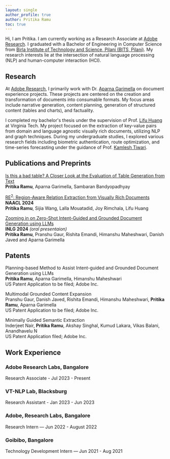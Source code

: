 ```yaml
---
layout: single
author_profile: true
author: Pritika Ramu
toc: true
---
```

Hi, I am Pritika. I am currently working as a Research Associate at [Adobe Research](https://research.adobe.com/). I graduated with a Bachelor of Engineering in Computer Science from [Birla Institute of Technology and Science, Pilani (BITS, Pilani)](https://www.bits-pilani.ac.in/). My research interests lie at the intersection of natural language processing (NLP) and human-computer interaction (HCI).


## Research

At [Adobe Research](https://research.adobe.com/), I primarily work with Dr. [Aparna Garimella](https://research.adobe.com/person/aparna-garimella/) on document experience projects. These projects are centered on the creation and transformation of documents into consumable formats. My focus areas include narrative generation, content planning, generation of structured content (tables and charts), and factuality.

I completed my bachelor's thesis under the supervision of Prof. [Lifu Huang](https://wilburone.github.io/) at Virginia Tech. My project focused on the extraction of key-value pairs from domain and language agnostic visually rich documents, utilizing NLP and graph techniques. During my undergraduate studies, I explored various research fields including biometric authentication, route optimization, and time-series forecasting under the guidance of Prof. [Kamlesh Tiwari](https://ktiwari.in/).


## Publications and Preprints

[Is this a bad table? A Closer Look at the Evaluation of Table Generation from Text](https://arxiv.org/abs/2406.14829) 
<br>**Pritika Ramu**, Aparna Garimella, Sambaran Bandyopadhyay

[RE<sup>2</sup>: Region-Aware Relation Extraction from Visually Rich Documents](https://aclanthology.org/2024.naacl-long.484/) 
<br>**NAACL 2024** 
<br>**Pritika Ramu**, Sijia Wang, Lalla Mouatadid, Joy Rimchala, Lifu Huang

[Zooming in on Zero-Shot Intent-Guided and Grounded Document Generation using LLMs]() 
<br>**INLG 2024** *(oral presentaion)* <br>**Pritika Ramu**, Pranshu Gaur, Rishita Emandi, Himanshu Maheshwari, Danish Javed and Aparna Garimella



## Patents

Planning-based Method to Assist Intent-guided and Grounded Document Generation using LLMs
<br>**Pritika Ramu**, Aparna Garimella, Himanshu Maheshwari
<br>US Patent Application to be filed; Adobe Inc.

Multimodal Grounded Content Expansion
<br>Pranshu Gaur, Danish Javed, Rishita Emandi, Himanshu Maheshwari, **Pritika Ramu**, Aparna
Garimella
<br>US Patent Application to be filed; Adobe Inc.

Minimally Guided Semantic Extraction
<br>Inderjeet Nair, **Pritika Ramu**, Akshay Singhal, Kumud Lakara, Vikas Balani, Anandhavelu N
<br>US Patent Application filed; Adobe Inc.

## Work Experience


### Adobe Research Labs, Bangalore
Research Associate - Jul 2023 - Present

### VT-NLP Lab, Blacksburg
Research Assistant - Jan 2023 - Jun 2023

### Adobe, Research Labs, Bangalore
Research Intern — Jun 2022 - August 2022

### Goibibo, Bangalore
Technology Development Intern — Jun 2021 - Aug 2021

